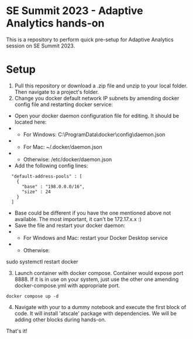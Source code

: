 # SE Summit 2023 - Adaptive Analytics hands-on
This is a repository to perform quick pre-setup for Adaptive Analytics session on SE Summit 2023.

# Setup
1. Pull this repository or download a .zip file and unzip to your local folder. Then navigate to a project's folder.
2. Change you docker default network IP subnets by amending docker config file and restarting docker service:
- Open your docker daemon configuration file for editing. It should be located here:
- - For Windows: C:\ProgramData\docker\config\daemon.json
- - For Mac: ~/.docker/daemon.json
- - Otherwise: /etc/docker/daemon.json
- Add the following config lines:

```
  "default-address-pools" : [
    {
      "base" : "198.0.0.0/16",
      "size" : 24
    }
  ]
```

- Base could be different if you have the one mentioned above not available. The most important, it can't be 172.17.x.x :)
- Save the file and restart your docker daemon:
- - For Windows and Mac: restart your Docker Desktop service
- - Otherwise: 

sudo systemctl restart docker

3. Launch container with docker compose. Container would expose port 8888. If it is in use on your system, just use the other one amending docker-compose.yml with appropriate port. 

```
docker compose up -d
```

4. Navigate with your to a dummy notebook and execute the first block of code. It will install 'atscale' package with dependencies. We will be adding other blocks during hands-on.

That's it!

